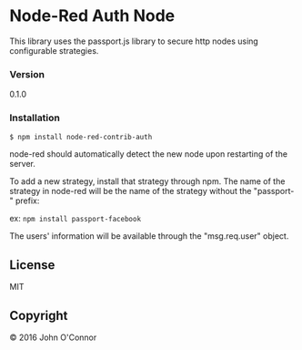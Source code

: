 # Node-Red Auth Node

This library uses the passport.js library to secure http nodes using configurable strategies.

### Version
0.1.0

### Installation

```sh
$ npm install node-red-contrib-auth
```
node-red should automatically detect the new node upon restarting of the server.

To add a new strategy, install that strategy through npm.  The name of the strategy in node-red will be
the name of the strategy without the "passport-" prefix:

ex: `npm install passport-facebook`

The users' information will be available through the "msg.req.user" object.

License
----

MIT

Copyright
----

&copy; 2016 John O'Connor